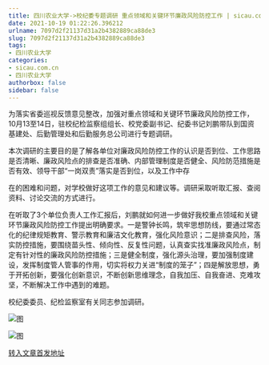 ```yaml
---
title: 四川农业大学->校纪委专题调研 重点领域和关键环节廉政风险防控工作 | sicau.com.cn
date: 2021-10-19 01:22:26.396212
urlname: 7097d2f21137d31a2b4382889ca88de3
slug: 7097d2f21137d31a2b4382889ca88de3
tags: 
- 四川农业大学
categories:
- sicau.com.cn
- 四川农业大学
authorbox: false
sidebar: false
---
```

为落实省委巡视反馈意见整改，加强对重点领域和关键环节廉政风险防控工作，10月13至14日，驻校纪检监察组组长、校党委副书记、纪委书记刘鹏带队到国资基建处、后勤管理处和后勤服务总公司进行专题调研。  

本次调研的主要目的是了解各单位对廉政风险防控工作的认识是否到位、工作思路是否清晰、廉政风险点的排查是否准确、内部管理制度是否健全、风险防范措施是否有效、领导干部“一岗双责”落实是否到位，以及工作中存
<!--more-->
在的困难和问题，对学校做好这项工作的意见和建议等。调研采取听取汇报、查阅资料、讨论交流的方式进行。

在听取了3个单位负责人工作汇报后，刘鹏就如何进一步做好我校重点领域和关键环节廉政风险防控工作提出明确要求。一是警钟长鸣，筑牢思想防线，要通过常态化的纪律规矩教育、警示教育和廉洁文化教育，强化风险意识；二是排查风险，落实防控措施，要围绕苗头性、倾向性、反复性问题，认真查实找准廉政风险点，制定有针对性的廉政风险防控措施；三是健全制度，强化源头治理，要加强制度建设，发挥制度管人管事的作用，切实将权力关进“制度的笼子”；四是解放思想，勇于开拓创新，要强化创新意识，不断创新思维理念，自我加压、自我奋进、克难攻坚，不断解决工作中遇到的难题。

校纪委委员、纪检监察室有关同志参加调研。

![图](https://news.sicau.edu.cn/__local/A/82/B8/897D2E381EB4A188DBD2C943B6C_C0883F9A_13B3D.jpg)

![图](https://news.sicau.edu.cn/__local/1/2B/E2/D17C9F77BD7B00473F318662728_A5A08399_166EA.jpg)

[转入文章首发地址](https://news.sicau.edu.cn/info/1078/64952.htm)